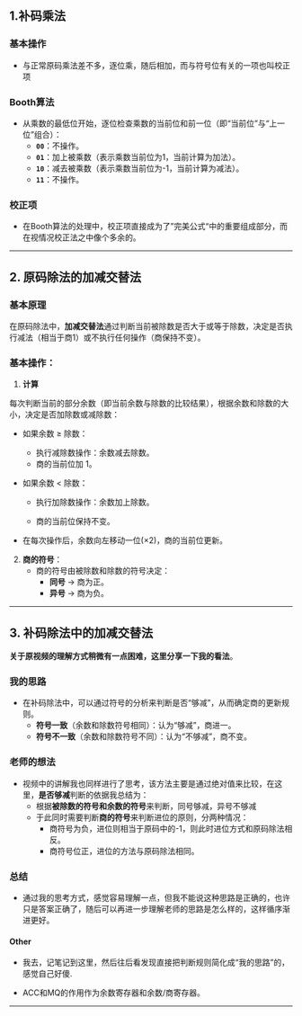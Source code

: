 ## 1.补码乘法

### 基本操作
   - 与正常原码乘法差不多，逐位乘，随后相加，而与符号位有关的一项也叫校正项


### Booth算法
   - 从乘数的最低位开始，逐位检查乘数的当前位和前一位（即“当前位”与“上一位”组合）：
     - **`00`**：不操作。
     - **`01`**：加上被乘数（表示乘数当前位为1，当前计算为加法）。
     - **`10`**：减去被乘数（表示乘数当前位为-1，当前计算为减法）。
     - **`11`**：不操作。

### 校正项

- 在Booth算法的处理中，校正项直接成为了”完美公式“中的重要组成部分，而在视情况校正法之中像个多余的。

------

## 2. 原码除法的加减交替法

### 基本原理

在原码除法中，**加减交替法**通过判断当前被除数是否大于或等于除数，决定是否执行减法（相当于商1）或不执行任何操作（商保持不变）。

### 基本操作：
1. **计算**

  每次判断当前的部分余数（即当前余数与除数的比较结果），根据余数和除数的大小，决定是否加除数或减除数：

-	如果余数 ≥ 除数：

    - 	执行减除数操作：余数减去除数。
    - 	商的当前位加 1。
    
 - 如果余数 < 除数：
   
    - 执行加除数操作：余数加上除数。
    
    - 商的当前位保持不变。
    
  - 在每次操作后，余数向左移动一位(×2)，商的当前位更新。
2. **商的符号**：
   - 商的符号由被除数和除数的符号决定：
     - **同号** → 商为正。
     - **异号** → 商为负。

------

## 3. 补码除法中的加减交替法

**关于原视频的理解方式稍微有一点困难，这里分享一下我的看法**。



### 我的思路

- 在补码除法中，可以通过符号的分析来判断是否“够减”，从而确定商的更新规则。
  - **符号一致**（余数和除数符号相同）：认为“够减”，商进一。
  - **符号不一致**（余数和除数符号不同）：认为“不够减”，商不变。

### 老师的想法

- 视频中的讲解我也同样进行了思考，该方法主要是通过绝对值来比较，在这里，**是否够减**判断的依据我总结为：
  - 根据**被除数的符号和余数的符号**来判断，同号够减，异号不够减
  - 于此同时需要判断**商的符号**来判断进位的原则，分两种情况：
    - 商符号为负，进位则相当于原码中的-1，则此时进位方式和原码除法相反。
    - 商符号位正，进位的方法与原码除法相同。

### 总结
- 通过我的思考方式，感觉容易理解一点，但我不能说这种思路是正确的，也许只是答案正确了，随后可以再进一步理解老师的思路是怎么样的，这样循序渐进更好。

#### Other

- 我去，记笔记到这里，然后往后看发现直接把判断规则简化成“我的思路”的，感觉自己好傻.

- ACC和MQ的作用作为余数寄存器和余数/商寄存器。




------



